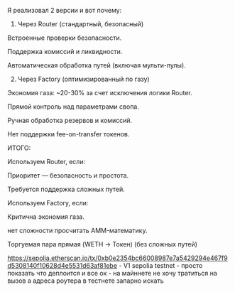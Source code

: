 Я реализовал 2 версии и вот почему:

1) Через Router (стандартный, безопасный)

Встроенные проверки безопасности.

Поддержка комиссий и ликвидности.

Автоматическая обработка путей (включая мульти-пулы).

2) Через Factory (оптимизированный по газу)

Экономия газа: ~20-30% за счет исключения логики Router.

Прямой контроль над параметрами свопа.

Ручная обработка резервов и комиссий.

Нет поддержки fee-on-transfer токенов.

ИТОГО:

Используем Router, если:

Приоритет — безопасность и простота.

Требуется поддержка сложных путей.

Используем Factory, если:

Критична экономия газа.

нет сложности просчитать AMM-математику.

Торгуемая пара прямая (WETH → Токен) (без сложных путей)


https://sepolia.etherscan.io/tx/0xb0e2354bc66008987e7a5429294e467f9d5308140f10628d4e5531d63af81ebe - V1 sepolia testnet - просто показать что деплоится и все ок - на майннете не хочу тратиться на вызов а адреса роутера в тестнете запарно искать



